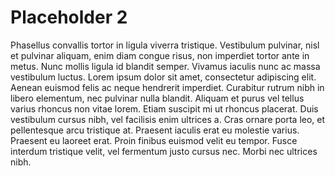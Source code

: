 # Placeholder 2

Phasellus convallis tortor in ligula viverra tristique. Vestibulum pulvinar, nisl et pulvinar aliquam, enim diam congue risus, non imperdiet tortor ante in metus. Nunc mollis ligula id blandit semper. Vivamus iaculis nunc ac massa vestibulum luctus. Lorem ipsum dolor sit amet, consectetur adipiscing elit. Aenean euismod felis ac neque hendrerit imperdiet. Curabitur rutrum nibh in libero elementum, nec pulvinar nulla blandit. Aliquam et purus vel tellus varius rhoncus non vitae lorem. Etiam suscipit mi ut rhoncus placerat. Duis vestibulum cursus nibh, vel facilisis enim ultrices a. Cras ornare porta leo, et pellentesque arcu tristique at. Praesent iaculis erat eu molestie varius. Praesent eu laoreet erat. Proin finibus euismod velit eu tempor. Fusce interdum tristique velit, vel fermentum justo cursus nec. Morbi nec ultrices nibh.